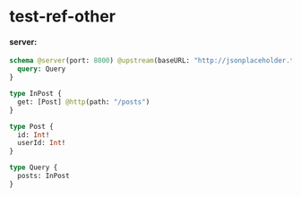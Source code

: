 # test-ref-other

#### server:

```graphql
schema @server(port: 8000) @upstream(baseURL: "http://jsonplaceholder.typicode.com") {
  query: Query
}

type InPost {
  get: [Post] @http(path: "/posts")
}

type Post {
  id: Int!
  userId: Int!
}

type Query {
  posts: InPost
}
```
